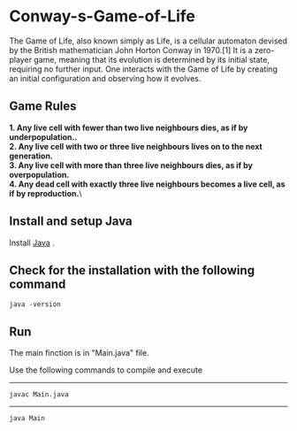 Conway-s-Game-of-Life
==========

The Game of Life, also known simply as Life, is a cellular automaton devised by the British mathematician John Horton Conway in 1970.[1] It is a zero-player game, meaning that its evolution is determined by its initial state, requiring no further input. One interacts with the Game of Life by creating an initial configuration and observing how it evolves.

## Game Rules
**1. Any live cell with fewer than two live neighbours dies, as if by underpopulation..**\
**2. Any live cell with two or three live neighbours lives on to the next generation.**\
**3. Any live cell with more than three live neighbours dies, as if by overpopulation.**\
**4. Any dead cell with exactly three live neighbours becomes a live cell, as if by reproduction.**\

## Install and setup Java
Install [Java](https://www.java.com/en/download/) .

Check for the installation with the following command
--------
    java -version

## Run
The main finction is in "Main.java" file.

Use the following commands to compile and execute

--------
    javac Main.java

--------
    java Main
